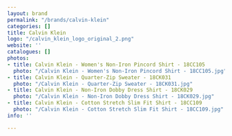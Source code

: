 ```yaml
---
layout: brand
permalink: "/brands/calvin-klein"
categories: []
title: Calvin Klein
logo: "/calvin_klein_logo_original_2.png"
website: ''
catalogues: []
photos:
- title: Calvin Klein - Women's Non-Iron Pincord Shirt - 18CC105
  photo: "/Calvin Klein - Women's Non-Iron Pincord Shirt - 18CC105.jpg"
- title: Calvin Klein - Quarter-Zip Sweater - 18CK031
  photo: "/Calvin Klein - Quarter-Zip Sweater - 18CK031.jpg"
- title: Calvin Klein - Non-Iron Dobby Dress Shirt - 18CK029
  photo: "/Calvin Klein - Non-Iron Dobby Dress Shirt - 18CK029.jpg"
- title: Calvin Klein - Cotton Stretch Slim Fit Shirt - 18CC109
  photo: "/Calvin Klein - Cotton Stretch Slim Fit Shirt - 18CC109.jpg"
info: ''

---
```

